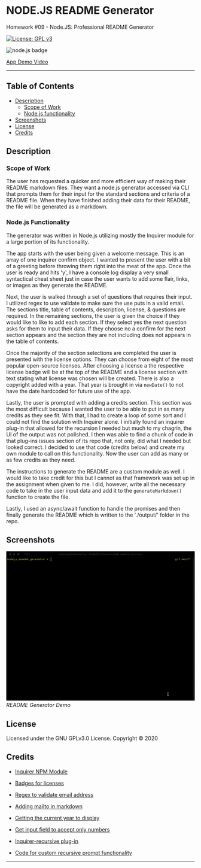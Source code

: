# NODE.JS README Generator 
Homework #09 - Node.JS: Professional README Generator

[![License: GPL v3](https://img.shields.io/badge/License-GPLv3-blue.svg)](https://github.com/natemking/readme_generator_node/blob/main/LICENSE)

![node.js badge](https://img.shields.io/badge/node.js%20-%2343853D.svg?&style=for-the-badge&logo=node.js&logoColor=white)


[App Demo Video](https://youtu.be/ukyjAsLClYU)

---

## Table of Contents
 * [Description](#description)
    + [Scope of Work](#scope-of-work)
    + [Node.js functionality](#node.js-functionality)
  * [Screenshots](#screenshots)
  * [License](#license)
  * [Credits](#credits)

## Description
### Scope of Work
The user has requested a quicker and more efficient way of making their README markdown files. They want a node.js generator accessed via CLI that prompts them for their input for the standard sections and criteria of a README file. When they have finished adding their data for their README, the file will be generated as a markdown. 

### Node.js Functionality
The generator was written in Node.js utilizing mostly the Inquirer module for a large portion of its functionality. 

The app starts with the user being given a welcome message. This is an array of one inquirer confirm object. I wanted to present the user with a bit of a greeting before throwing them right into the meat of the app. Once the user is ready and hits 'y', I have a console log display a very small syntactical cheat sheet just in case the user wants to add some flair, links, or images as they generate the README. 

Next, the user is walked through a set of questions that requires their input. I utilized regex to use validate to make sure the use puts in a valid email. The sections title, table of contents, description, license, & questions are required. In the remaining sections, the user is given the choice if they would like to like to add each section. If they select yes the next question asks for them to input their data. If they choose no a confirm for the next section appears and the section they are not including does not appears in the table of contents. 

Once the majority of the section selections are completed the user is presented with the license options. They can choose from eight of the most popular open-source licenses. After choosing a license a the respective license badge will be at the top of the README and a license section with text stating what license was chosen will be created. There is also a copyright added with a year. That year is brought in via `newDate()` to not have the date hardcoded for future use of the app. 

Lastly, the user is prompted with adding a credits section. This section was the most difficult because I wanted the user to be able to put in as many credits as they see fit. With that, I had to create a loop of some sort and I could not find the solution with Inquirer alone. I initially found an inquirer plug-in that allowed for the recursion I needed but much to my chagrin, the UI of the output was not polished. I then was able to find a chunk of code in that plug-ins issues section of its repo that, not only, did what I needed but looked correct. I decided to use that code (credits below) and create my own module to call on this functionality. Now the user can add as many or as few credits as they need. 

The instructions to generate the README are a custom module as well. I would like to take credit for this but I cannot as that framework was set up in the assignment when given to me. I did, however, write all the necessary code to take in the user input data and add it to the `generateMarkdown()` function to create the file. 

Lastly, I used an async/await function to handle the promises and then finally generate the README which is written to the './output/' folder in the repo.



## Screenshots

![README generator demo](./assets/images/screenshots/node_js_readme_generator.gif)
<br>
_README Generator Demo_
<br>

## License

Licensed under the GNU GPLv3.0 License. Copyright © 2020

## Credits


* [Inquirer NPM Module](https://www.npmjs.com/package/inquirer)

* [Badges for licenses](https://gist.github.com/lukas-h/2a5d00690736b4c3a7ba)

* [Regex to validate email address](https://sigparser.com/developers/email-parsing/regex-validate-email-address/)

* [Adding mailto in markdown](https://github.com/github/markup/issues/1030)

* [Getting the current year to display](https://stackoverflow.com/questions/1531093/how-do-i-get-the-current-date-in-javascript)

* [Get input field to accept only numbers](https://stackoverflow.com/questions/19508183/how-to-force-input-to-only-allow-alpha-letters)

* [Inquirer-recursive plug-in](https://www.npmjs.com/package/inquirer-recursive)

* [Code for custom recursive prompt functionality](https://github.com/nathanloisel/inquirer-recursive/issues/1#issuecomment-456701056)

---

